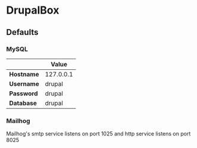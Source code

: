 
# DrupalBox

## Defaults

### MySQL

|              | Value     |
|--------------|-----------|
| __Hostname__ | 127.0.0.1 |
| __Username__ | drupal    |
| __Password__ | drupal    |
| __Database__ | drupal    |

### Mailhog

Mailhog's smtp service listens on port 1025 and http service listens on port 8025
